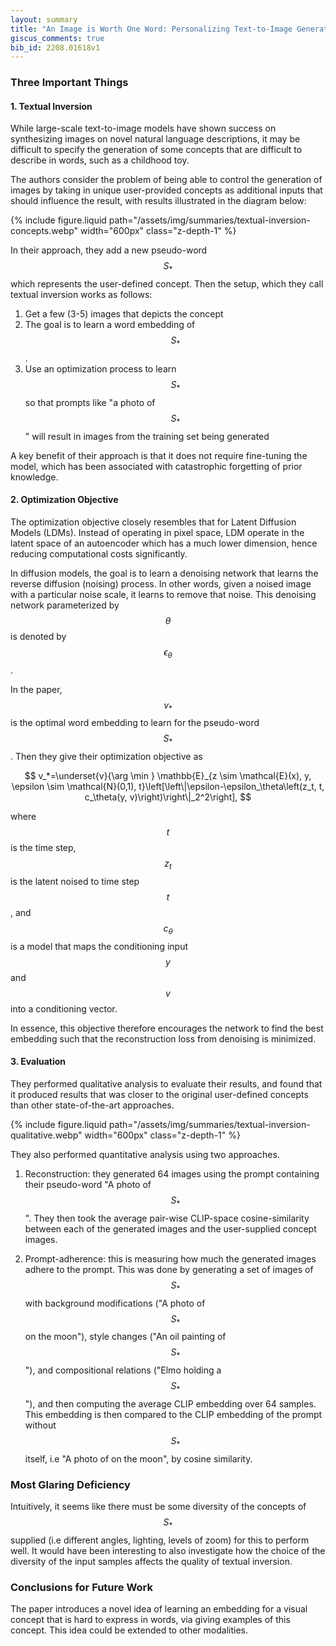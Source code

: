 ```yaml
---
layout: summary
title: "An Image is Worth One Word: Personalizing Text-to-Image Generation using Textual Inversion"
giscus_comments: true
bib_id: 2208.01618v1
---
```


### Three Important Things

#### 1. Textual Inversion
While large-scale text-to-image models have shown success on synthesizing 
images on novel natural language descriptions, it may be difficult to specify the generation
of some concepts that are difficult to describe in words, such as a childhood toy.

The authors consider the problem of being able to control the generation of images
by taking in unique user-provided concepts as additional inputs that should influence
the result, with results illustrated in the diagram below:

{% include figure.liquid
    path="/assets/img/summaries/textual-inversion-concepts.webp"
    width="600px"
    class="z-depth-1"
%}

In their approach, they add a new pseudo-word $$S_*$$ which represents the
user-defined concept. Then the setup, which they call textual inversion works as follows:

1. Get a few (3-5) images that depicts the concept
2. The goal is to learn a word embedding of $$S_*$$.
3. Use an optimization process to learn $$S_*$$ so that prompts like "a photo of
$$S_*$$" will result in images from the training set being generated

A key benefit of their approach is that it does not require fine-tuning the model,
which has been associated with catastrophic forgetting of prior knowledge.

#### 2. Optimization Objective

The optimization objective closely resembles that for Latent Diffusion Models (LDMs).
Instead of operating in pixel space, LDM operate in the latent space of an autoencoder
which has a much lower dimension, hence reducing computational costs significantly.

In diffusion models, the goal is to learn a denoising network that learns the 
reverse diffusion (noising) process. In other words, given a noised image
with a particular noise scale, it learns to remove that noise.
This denoising network parameterized by $$\theta$$ is denoted by $$\epsilon_\theta$$.

In the paper, $$v_*$$ is the optimal word embedding to learn for the pseudo-word $$S_*$$.
Then they give their optimization objective as

$$
v_*=\underset{v}{\arg \min } \mathbb{E}_{z \sim \mathcal{E}(x), y, \epsilon \sim \mathcal{N}(0,1), t}\left[\left\|\epsilon-\epsilon_\theta\left(z_t, t, c_\theta(y, v)\right)\right\|_2^2\right],
$$

where $$t$$ is the time step, $$z_t$$ is the latent noised to time step $$t$$, 
and $$c_\theta$$ is a model that maps the conditioning input $$y$$ and $$v$$ into 
a conditioning vector.

In essence, this objective therefore encourages the network to find the best embedding
such that the reconstruction loss from denoising is minimized.

#### 3. Evaluation
They performed qualitative analysis to evaluate their results, and found that
it produced results that was closer to the original user-defined concepts
than other state-of-the-art approaches.

{% include figure.liquid
    path="/assets/img/summaries/textual-inversion-qualitative.webp"
    width="600px"
    class="z-depth-1"
%}

They also performed quantitative analysis using two approaches.

1. Reconstruction: they generated 64 images using the prompt containing their
pseudo-word "A photo of $$S_*$$". They then took the average
pair-wise CLIP-space cosine-similarity between each of the generated
images and the user-supplied concept images.

2. Prompt-adherence: this is measuring how much the generated images
adhere to the prompt. This was done by generating a set of images of $$S_*$$
with background modifications ("A photo of $$S_*$$ on the moon"), style changes
("An oil painting of $$S_*$$"), and compositional relations ("Elmo holding a
$$S_*$$"), and then computing the average CLIP embedding over 64 samples.
This embedding is then compared to the CLIP embedding of the prompt
without $$S_*$$ itself, i.e "A photo of on the moon", by cosine similarity.

### Most Glaring Deficiency

Intuitively, it seems like there must be some diversity of the concepts of
$$S_*$$ supplied (i.e different angles, lighting, levels of zoom) for this to perform
well. It would have been interesting to also investigate how the choice
of the diversity of the input samples affects the quality of textual inversion.

### Conclusions for Future Work
The paper introduces a novel idea of learning an embedding for a visual concept that is
hard to express in words, via giving examples of this concept.
This idea could be extended to other modalities.
